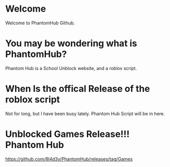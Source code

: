 # Welcome
Welcome to PhantomHub Github.

# You may be wondering what is PhantomHub?
Phantom Hub is a School Unblock website, and a roblox script. 

# When Is the offical Release of the roblox script

Not for long, but I have been busy lately. Phantom Hub Script will be in here.

# Unblocked Games Release!!! Phantom Hub

https://github.com/8l4d3y/PhantomHub/releases/tag/Games

